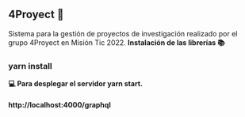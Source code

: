 ## 4Proyect 👋
Sistema para la gestión de proyectos de investigación realizado por el grupo 4Proyect en Misión Tic 2022.
**Instalación de las librerías :books:**
### yarn install 
**💻 Para desplegar el servidor yarn start.**
#### http://localhost:4000/graphql

